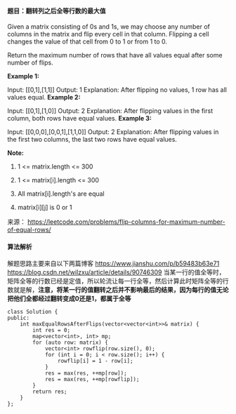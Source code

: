 #### 题目：翻转列之后全等行数的最大值
Given a matrix consisting of 0s and 1s, we may choose any number of columns in the matrix and flip every cell in that column.  Flipping a cell changes the value of that cell from 0 to 1 or from 1 to 0.

Return the maximum number of rows that have all values equal after some number of flips.

 

**Example 1:**

Input: [[0,1],[1,1]]
Output: 1
Explanation: After flipping no values, 1 row has all values equal.
**Example 2:**

Input: [[0,1],[1,0]]
Output: 2
Explanation: After flipping values in the first column, both rows have equal values.
**Example 3:**

Input: [[0,0,0],[0,0,1],[1,1,0]]
Output: 2
Explanation: After flipping values in the first two columns, the last two rows have equal values.
 

**Note:**

1. 1 <= matrix.length <= 300

2. 1 <= matrix[i].length <= 300

3. All matrix[i].length's are equal

4. matrix[i][j] is 0 or 1


来源： https://leetcode.com/problems/flip-columns-for-maximum-number-of-equal-rows/

#### 算法解析
解题思路主要来自以下两篇博客
https://www.jianshu.com/p/b59483b63e71
https://blog.csdn.net/wilzxu/article/details/90746309
当某一行的值全等时，矩阵全等的行数已经是定值，所以轮流让每一行全等，然后计算此时矩阵全等的行数就是解，**注意，将某一行的值翻转之后并不影响最后的结果，因为每行的值无论把他们全都经过翻转变成0还是1，都属于全等**
```
class Solution {
public:
    int maxEqualRowsAfterFlips(vector<vector<int>>& matrix) {
        int res = 0;
        map<vector<int>, int> mp;
        for (auto row: matrix) {
            vector<int> rowflip(row.size(), 0); 
            for (int i = 0; i < row.size(); i++) {
                rowflip[i] = 1 - row[i];
            }
            res = max(res, ++mp[row]);
            res = max(res, ++mp[rowflip]);
        }
        return res;
    }
};

```
